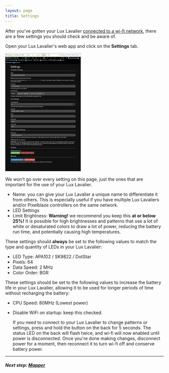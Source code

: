 ```yaml
---
layout: page
title: Settings
---
```


After you've gotten your Lux Lavalier [connected to a wi-fi network](/setup/wifi.md),
there are a few settings you should check and be aware of.

Open your Lux Lavalier's web app and click on the **Settings** tab.

<a href="/assets/img/setup/settings.jpeg">
  <img src="/assets/img/setup/settings.jpeg" class="img-thumbnail" style="width: 240px" />
</a>

We won't go over every setting on this page, just the ones that are important for the use of your Lux Lavalier.

- Name: you can give your Lux Lavalier a unique name to differentiate it from others. This is especially useful if you have multiple Lux Lavaliers and/or Pixelblaze controllers on the same network.
- LED Settings
- Limit Brightness: **Warning!** we recommend you keep this **at or below 25%!**
  It is possible for high brightnesses and patterns that use a lot of white or desaturated colors to draw a lot of power, reducing the battery run time, and potentially causing high temperatures.

These settings should **always** be set to the following values to match the type and quantity of LEDs in your Lux Lavalier:

- LED Type: APA102 / SK9822 / DotStar
- Pixels: 64
- Data Speed: 2 MHz
- Color Order: BGR

These settings should be set to the following values to increase the battery life in your Lux Lavalier, allowing it to be used for longer periods of time without recharging the battery:

- CPU Speed: 80MHz (Lowest power)
- Disable WiFi on startup: keep this checked.

  If you need to connect to your Lux Lavalier to change patterns or settings, press and hold the button on the back for 5 seconds. The status LED on the back will flash twice, and wi-fi will now enabled until power is disconnected. Once you're done making changes, disconnect power for a moment, then reconnect it to turn wi-fi off and conserve battery power.

---

##### Next step: [Mapper](/setup/mapper)
